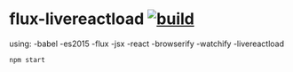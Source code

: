 flux-livereactload [![build](https://api.travis-ci.org/daggerok/flux-livereactload.svg?branch=master)](https://travis-ci.org/daggerok/flux-livereactload)
==================

using:
-babel
-es2015
-flux
-jsx
-react
-browserify
-watchify
-livereactload

  `npm start`
